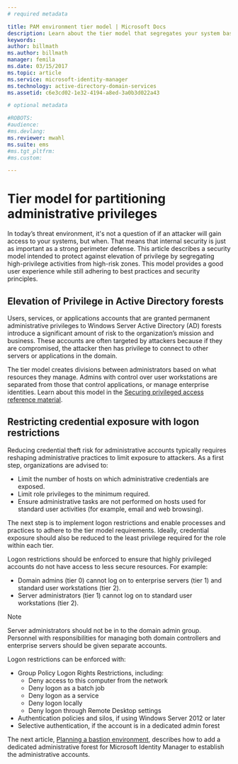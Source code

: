 ```yaml
---
# required metadata

title: PAM environment tier model | Microsoft Docs
description: Learn about the tier model that segregates your system based on vulnerability to risk.
keywords:
author: billmath
ms.author: billmath
manager: femila
ms.date: 03/15/2017
ms.topic: article
ms.service: microsoft-identity-manager
ms.technology: active-directory-domain-services
ms.assetid: c6e3cd02-1e32-4194-a8ed-3a0b3d022a43

# optional metadata

#ROBOTS:
#audience:
#ms.devlang:
ms.reviewer: mwahl
ms.suite: ems
#ms.tgt_pltfrm:
#ms.custom:

---
```


# Tier model for partitioning administrative privileges

In today’s threat environment, it's not a question of if an attacker will gain access to your systems, but when. That means that internal security is just as important as a strong perimeter defense. This article describes a security model intended to protect against elevation of privilege by segregating high-privilege activities from high-risk zones. This model provides a good user experience while still adhering to best practices and security principles.

## Elevation of Privilege in Active Directory forests

Users, services, or applications accounts that are granted permanent administrative privileges to Windows Server Active Directory (AD) forests introduce a significant amount of risk to the organization’s mission and business. These accounts are often targeted by attackers because if they are compromised, the attacker then has privilege to connect to other servers or applications in the domain.

The tier model creates divisions between administrators based on what resources they manage. Admins with control over user workstations are separated from those that control applications, or manage enterprise identities. Learn about this model in the [Securing privileged access reference material](http://aka.ms/tiermodel).

## Restricting credential exposure with logon restrictions

Reducing credential theft risk for administrative accounts typically requires reshaping administrative practices to limit exposure to attackers. As a first step, organizations are advised to:

- Limit the number of hosts on which administrative credentials are exposed.
- Limit role privileges to the minimum required.
- Ensure administrative tasks are not performed on hosts used for standard user activities (for example, email and web browsing).

The next step is to implement logon restrictions and enable processes and practices to adhere to the tier model requirements. Ideally, credential exposure should also be reduced to the least privilege required for the role within each tier.

Logon restrictions should be enforced to ensure that highly privileged accounts do not have access to less secure resources. For example:

- Domain admins (tier 0) cannot log on to enterprise servers (tier 1) and standard user workstations (tier 2).
- Server administrators (tier 1) cannot log on to standard user workstations (tier 2).

>[!NOTE]
> Server administrators should not be in to the domain admin group. Personnel with responsibilities for managing both domain controllers and enterprise servers should be given separate accounts.

Logon restrictions can be enforced with:

- Group Policy Logon Rights Restrictions, including:  
    - Deny access to this computer from the network  
    - Deny logon as a batch job  
    - Deny logon as a service  
    - Deny logon locally  
    - Deny logon through Remote Desktop settings  
- Authentication policies and silos, if using Windows Server 2012 or later
- Selective authentication, if the account is in a dedicated admin forest

The next article, [Planning a bastion environment](planning-bastion-environment.md), describes how to add a dedicated administrative forest for Microsoft Identity Manager to establish the administrative accounts.
